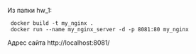 
Из папки hw_1:
```
 docker build -t my_nginx .
 docker run --name my_nginx_server -d -p 8081:80 my_nginx
```
Адрес сайта http://localhost:8081/